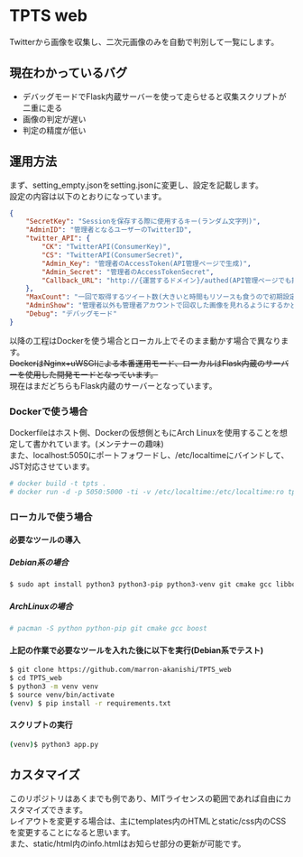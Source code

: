 # TPTS web  
Twitterから画像を収集し、二次元画像のみを自動で判別して一覧にします。    

## 現在わかっているバグ

- デバッグモードでFlask内蔵サーバーを使って走らせると収集スクリプトが二重に走る  
- 画像の判定が遅い
- 判定の精度が低い

## 運用方法

まず、setting_empty.jsonをsetting.jsonに変更し、設定を記載します。    
設定の内容は以下のとおりになっています。   
```json
{
    "SecretKey": "Sessionを保存する際に使用するキー(ランダム文字列)",
    "AdminID": "管理者となるユーザーのTwitterID",
    "twitter_API": {
        "CK": "TwitterAPI(ConsumerKey)",
        "CS": "TwitterAPI(ConsumerSecret)",
        "Admin_Key": "管理者のAccessToken(API管理ページで生成)",
        "Admin_Secret": "管理者のAccessTokenSecret",
        "Callback_URL": "http://{運営するドメイン}/authed(API管理ページでも指定)"
    },
    "MaxCount": "一回で取得するツイート数(大きいと時間もリソースも食うので初期設定をおすすめします,100ずつ指定)",
    "AdminShow": "管理者以外も管理者アカウントで回収した画像を見れるようにするかどうか",
    "Debug": "デバッグモード"
}
```
以降の工程はDockerを使う場合とローカル上でそのまま動かす場合で異なります。  
~~DockerはNginx+uWSGIによる本番運用モード、ローカルはFlask内蔵のサーバーを使用した開発モードとなっています。~~  
現在はまだどちらもFlask内蔵のサーバーとなっています。

### Dockerで使う場合
Dockerfileはホスト側、Dockerの仮想側ともにArch Linuxを使用することを想定して書かれています。(メンテナーの趣味)  
また、localhost:5050にポートフォワードし、/etc/localtimeにバインドして、JST対応させています。  

```bash
# docker build -t tpts .
# docker run -d -p 5050:5000 -ti -v /etc/localtime:/etc/localtime:ro tpts
```

### ローカルで使う場合

#### 必要なツールの導入
##### Debian系の場合
```bash
$ sudo apt install python3 python3-pip python3-venv git cmake gcc libboost-python-dev
```

##### ArchLinuxの場合

```bash
# pacman -S python python-pip git cmake gcc boost
```

#### 上記の作業で必要なツールを入れた後に以下を実行(Debian系でテスト)
```bash
$ git clone https://github.com/marron-akanishi/TPTS_web
$ cd TPTS_web
$ python3 -m venv venv
$ source venv/bin/activate
(venv) $ pip install -r requirements.txt
```

#### スクリプトの実行
```bash
(venv)$ python3 app.py
```

## カスタマイズ
このリポジトリはあくまでも例であり、MITライセンスの範囲であれば自由にカスタマイズできます。  
レイアウトを変更する場合は、主にtemplates内のHTMLとstatic/css内のCSSを変更することになると思います。  
また、static/html内のinfo.htmlはお知らせ部分の更新が可能です。